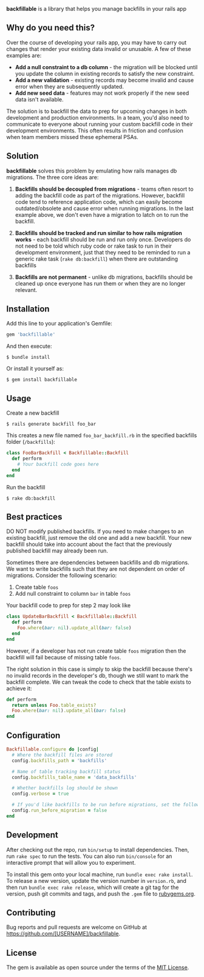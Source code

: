 **backfillable** is a library that helps you manage backfills in your rails app

## Why do you need this?

Over the course of developing your rails app, you may have to carry out changes that render your existing data invalid or unusable. A few of these examples are:

- **Add a null constraint to a db column** - the migration will be blocked until you update the column in existing records to satisfy the new constraint.
- **Add a new validation** - existing records may become invalid and cause error when they are subsequently updated.
- **Add new seed data** - features may not work properly if the new seed data isn't available.

The solution is to backfill the data to prep for upcoming changes in both development and production environments. In a team, you'd also need to communicate to everyone about running your custom backfill code in their development environments. This often results in friction and confusion when team members missed these ephemeral PSAs.

## Solution

**backfillable** solves this problem by emulating how rails manages db migrations. The three core ideas are:

1. **Backfills should be decoupled from migrations** - teams often resort to adding the backfill code as part of the migrations. However, backfill code tend to reference application code, which can easily become outdated/obsolete and cause error when running migrations. In the last example above, we don't even have a migration to latch on to run the backfill.

2. **Backfills should be tracked and run similar to how rails migration works** - each backfill should be run and run only once. Developers do not need to be told which ruby code or rake task to run in their development environment, just that they need to be reminded to run a generic rake task (`rake db:backfill`) when there are outstanding backfills

3. **Backfills are not permanent** - unlike db migrations, backfills should be cleaned up once everyone has run them or when they are no longer relevant.


## Installation

Add this line to your application's Gemfile:

```ruby
gem 'backfillable'
```

And then execute:

    $ bundle install

Or install it yourself as:

    $ gem install backfillable

## Usage

Create a new backfill

    $ rails generate backfill foo_bar

This creates a new file named `foo_bar_backfill.rb` in the specified backfills folder (`/backfills`):

```ruby
class FooBarBackfill < Backfillable::Backfill
  def perform
    # Your backfill code goes here
  end
end
```

Run the backfill

    $ rake db:backfill

## Best practices

DO NOT modify published backfills. If you need to make changes to an existing backfill, just remove the old one and add a new backfill. Your new backfill should take into account about the fact that the previously published backfill may already been run.

Sometimes there are dependencies between backfills and db migrations. We want to write backfills such that they are not dependent on order of migrations. Consider the following scenario:

1. Create table `foos`
2. Add null constraint to column `bar` in table `foos`

Your backfill code to prep for step 2 may look like

```ruby
class UpdateBarBackfill < Backfillable::Backfill
  def perform
    Foo.where(bar: nil).update_all(bar: false)
  end
end
```

However, if a developer has not run create table `foos` migration then the backfill will fail because of missing table `foos`.

The right solution in this case is simply to skip the backfill because there's no invalid records in the developer's db, though we still want to mark the backfill complete. We can tweak the code to check that the table exists to achieve it:

```ruby
def perform
  return unless Foo.table_exists?
  Foo.where(bar: nil).update_all(bar: false)
end
```
## Configuration

```ruby
Backfillable.configure do |config|
  # Where the backfill files are stored
  config.backfills_path = 'backfills'

  # Name of table tracking backfill status
  config.backfills_table_name = 'data_backfills'

  # Whether backfills log should be shown
  config.verbose = true

  # If you'd like backfills to be run before migrations, set the following to true.
  config.run_before_migration = false
end
```

## Development

After checking out the repo, run `bin/setup` to install dependencies. Then, run `rake spec` to run the tests. You can also run `bin/console` for an interactive prompt that will allow you to experiment.

To install this gem onto your local machine, run `bundle exec rake install`. To release a new version, update the version number in `version.rb`, and then run `bundle exec rake release`, which will create a git tag for the version, push git commits and tags, and push the `.gem` file to [rubygems.org](https://rubygems.org).

## Contributing

Bug reports and pull requests are welcome on GitHub at https://github.com/[USERNAME]/backfillable.


## License

The gem is available as open source under the terms of the [MIT License](https://opensource.org/licenses/MIT).
